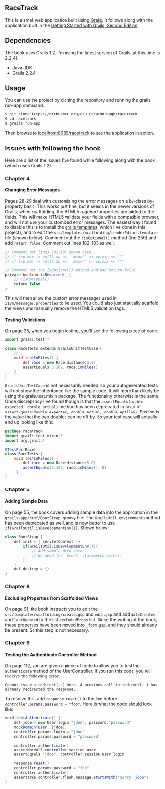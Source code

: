 ## RaceTrack

This is a small web application built using [Grails](http://grails.org). It follows along with the application built in the [Getting Started with Grails, Second Edition](http://www.infoq.com/minibooks/grails-getting-started).

## Dependencies

The book uses Grails 1.2. I'm using the latest version of Grails (at this time is 2.2.4).

* Java JDK
* Grails 2.2.4

## Usage

You can use the project by cloning the repository and running the grails run-app command.

```bash
$ git clone https://bitbucket.org/csu_cscarborough/racetrack
$ cd racetrack
$ grails run-app
```

Then browse to [localhost:8080/racetrack](http://localhost:8080/racetrack) to see the application in action.

## Issues with following the book

Here are a list of the issues I've found while following along with the book (which uses Grails 1.2).

### Chapter 4

#### Changing Error Messages

Pages 28-29 deal with customizing the error messages on a by-class by-property basis. This works just fine, but it seems in the newer versions of Grails, when scaffolding, the HTML5 _required_ properties are added to the fields. This will make HTML5 validate your fields with a compatible browser, and will not use your customized error messages. The easiest way I found to disable this is to install the [grails templates](http://grails.org/doc/latest/ref/Command%20Line/install-templates.html) (which I've done in this project), and to edit the `src/templates/scaffolding/renderEditor.template` file (shown below). Comment out the `!isOptional()` method (line 259) and add `return false`. Comment out lines 182-183 as well.

```groovy
// Comment out lines 182-183 shown here.
// if (cp.min != null) sb << ' min="' << cp.min << '"'
// if (cp.max != null) sb << ' max="' << cp.max << '"'

// Comment out the isOptional() method and add return false.
private boolean isRequired() {
    // !isOptional()
    return false
}
```

This will then allow the custom error messages used in `i18n/messages.properties` to be used. You could also just statically scaffold the views and manually remove the HTML5 validation tags.

#### Testing Validations

On page 35, when you begin testing, you'll see the following piece of code.

```groovy
import grails.test.*

class RaceTests extends GrailsUnitTestCase {
    // ...
    void testInMiles() {
        def race = new Race(distance:5.0)
        assertEquals 3.107, race.inMiles()
    }
}
```

`GrailsUnitTestCase` is not necessarily needed, so your autogenerated tests will not show the inheritance like the sample code. It will more than likely be using the grails.test.mixin package. The functionality otherwise is the same. Once discrepancy I've found though is that the `assertEquals(double expected, double actual)` method has been deprecated in favor of `assertEquals(double expected, double actual, double epsilon)`. Epsilon is the value that the two doubles can be off by. So your test case will actually end up looking like this:

```groovy
package racetrack
import grails.test.mixin.*
import org.junit.*

@TestFor(Race)
class RaceTests {
    void testInMiles() {
        def race = new Race(distance:5.0)
        assertEquals(3.107, race.inMiles(), 0)
     }
}
```

### Chapter 5

#### Adding Sample Data

On page 55, the book covers adding sample data into the application in the `grails-app/conf/BootStrap.groovy` file. The `GrailsUtil.environment` method has been deprecated as well, and is now better to use `if(GrailsUtil.isDevelopmentEnv())`. Shown below:

```groovy
class BootStrap {
    def init = { servletContext ->
        if(GrailsUtil.isDevelopmentEnv()){
            // Add sample data here.
            // No need for 'break' statements either.
        }
    }
    def destroy = {}
}
```

### Chapter 8

#### Excluding Properties from Scaffolded Views

On page 91, the book instructs you to edit the `src/templates/scaffolding/create.gsp` and `edit.gsp` and add `dateCreated` and `lastUpdated` to the list `excludedProps` list. Since the writing of the book, these properties have been moved into `_form.gsp`, and they should already be present. So this step is not necessary.


### Chapter 9

#### Testing the Authenticate Controller Method

On page 112, you are given a piece of code to allow you to test the `authenticate` method of the UserController. If you run this code, you will receive the following error:

```
Cannot issue a redirect(..) here. A previous call to redirect(..) has already redirected the response.
```

To resolve this, add `response.reset()` to the line before `controller.params.password = "foo"`. Here is what the code should look like:

```groovy
void testAuthenticate() {
    def jdoe = new User(login:"jdoe", password:"password")
    mockDomain(User, [jdoe])
    controller.params.login = "jdoe"
    controller.params.password = "password"

    controller.authenticate()
    assertNotNull controller.session.user
    assertEquals "jdoe", controller.session.user.login

    response.reset()
    controller.params.password = "foo"
    controller.authenticate()
    assertTrue controller.flash.message.startsWith("Sorry, jdoe")
}
```